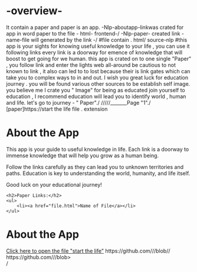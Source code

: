 # -overview-
It contain a paper and paper is an app.
-Nlp-aboutapp-linkwas crated for app in word paper to the file - html- frontend-/
-Nlp-paper- created link -name-<about app>file will generated by the link -/
#file contain . html/ source-nlp
#this app is your sights for knowing useful knowledge to your life , you can use it following links every link is a doorway for emence of knowledge that will boost to get going for we human. this app is crated on to one single "Paper" , you follow link and enter the lights web all-around be cautious to not known to link , it also can led to to lost because their is link gates which can take you to complex ways to in and out.
I wish you great luck for education journey . you will be found various other sources to be establish self image.
you believe me I crate you " Image"
for being as educated join yourself to education , I recommend education will lead you to identify world , human and life.
let's go to journey - " Paper"./
/////_______Page "1"./
[paper]https://start the life file . extension 
<!DOCTYPE html>
<html>
<head>
    <title>App Paper</title>
</head>
<body>
    <h1>About the App</h1>
    <p>This app is your guide to useful knowledge in life. Each link is a doorway to immense knowledge that will help you grow as a human being.</p>
    <p>Follow the links carefully as they can lead you to unknown territories and paths. Education is key to understanding the world, humanity, and life itself.</p>
    <p>Good luck on your educational journey!</p>

    <h2>Paper Links:</h2>
    <ul>
        <li><a href="file.html">Name of File</a></li>
    </ul>
</body>
</html>

<!DOCTYPE html>
<html>
<head>
  <title>About the App</title>
</head>
<body>
  <h1>About the App</h1>
  <a href="start_the_life.txt">Click here to open the file "start the life"</a>
</body>
</html>
https://github.com/<username>/<repository>/blob/<branch>/<path-to-file>
https://github.com/<stromlight>/<overview>/blob><main>/<path-to-"start the life">



